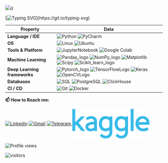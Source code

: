 ![](https://github.com/AzizMGV/CV/blob/main/Images/stackGitHub.png)d

[![Typing SVG](https://readme-typing-svg.herokuapp.com?color=DD4814&center=true&vCenter=true&width=550&lines=Hi+there!+👋+I'm+Azizdzhon+Amindzhanov;+Welcome+to+My+Profile!)](https://git.io/typing-svg)


Property | Data
--- | --- 
**Language / IDE**  | <img src="https://github.com/AzizMGV/CV/blob/main/Images/Python_logo.svg.png" alt="Python" height="50" width="168"> <img src="https://github.com/AzizMGV/CV/blob/main/Images/PyCharm_Icon.svg.png" alt="PyCharm" height="50" width="50">
**OS**  |  <img src="https://github.com/AzizMGV/CV/blob/main/Images/Linux.svg.png" alt="Linux" height="60" width="50">  <img src="https://github.com/AzizMGV/CV/blob/main/Images/Ubuntu_logo.png" alt="Ubuntu" height="50" width="111"> 
**Tools & Platform**  | <img src="https://github.com/AzizMGV/CV/blob/main/Images/Jupyter_logo.svg.png" alt="JupyterNotebook" height="57" width="50"> <img src="https://github.com/AzizMGV/CV/blob/main/Images/colab.png" alt="Google Colab" height="57" width="57"> 
**Machine Learning**  | <img src="https://github.com/AzizMGV/CV/blob/main/Images/Pandas_logo.svg.png" alt="Pandas_logo" height="50" width="124"> <img src="https://github.com/AzizMGV/CV/blob/main/Images/NumPy_logo.svg.png" alt="NumPy_logo" height="50" width="124"> <img src="https://github.com/AzizMGV/CV/blob/main/Images/Matplotlib.svg" alt="Matplotlib" height="50" width="124"> <img src="https://github.com/AzizMGV/CV/blob/main/Images/scipy.png" alt="Scipy" height="50" width="124"> <img src="https://github.com/AzizMGV/CV/blob/main/Images/Scikit_learn_logo.svg.png" alt="Scikit_learn_logo" height="50" width="93"> 
**Deep Learning frameworks**  | <img src="https://github.com/AzizMGV/CV/blob/main/Images/Pytorch_logo.png" alt="Pytorch_logo" height="50" width="202">  <img src="https://github.com/AzizMGV/CV/blob/main/Images/TensorFlowLogo.svg.png" alt="TensorFlowLogo" height="50" width="60">  <img src="https://github.com/AzizMGV/CV/blob/main/Images/Keras.png" alt="Keras" height="50" width="200">  <img src="https://github.com/AzizMGV/CV/blob/main/Images/OpenCVLogo.png" alt="OpenCVLogo" height="50" width="45">
**Databases**  | <img src="https://github.com/AzizMGV/CV/blob/main/Images/SQL.png" alt="SQL" height="50" width="50"> <img src="https://github.com/AzizMGV/CV/blob/main/Images/PostgreSQL-Logo.png" alt="PostgreSQL" height="60" width="80"> <img src="https://github.com/AzizMGV/CV/blob/main/Images/ClickHouse.png" alt="ClickHouse" height="60" width="94"> 
**CI / CD** | <img src="https://github.com/AzizMGV/CV/blob/main/Images/Git-Logo.png" alt="Git" height="50" width="120">  <img src="https://github.com/AzizMGV/CV/blob/main/Images/Docker.png" alt="Docker" height="50" width="58"> 


**📫 How to Reach me:**
<p align="left">
<a href="https://www.linkedin.com/in/azizml/" target="blank"><img align="center" src="https://github.com/AzizMGV/CV/blob/main/Images/Linkedin.png" alt="Linkedin" height="96" width="96" /></a>
<a href="mailto:mceladio@gmail.com" target="blank"><img align="center" src="https://github.com/AzizMGV/CV/blob/main/Images/Gmail.png" alt="Gmail" height="96" width="96" /></a>
<a href="https://t.me/azizsugd" target="blank"> <img align="center" src="https://github.com/AzizMGV/CV/blob/main/Images/Telegram.png" alt="Telegram" height="96" width="96"  /> </a>
<a href="https://www.kaggle.com/azizdzhon" target="blank"> <img align="center" src="https://github.com/AzizMGV/AzizMGV/blob/main/Images/Kaggle_logo.png" alt="Kaggle" height="96" width="248"  /> </a>
</p>



![Profile views](https://gpvc.arturio.dev/AzizMGV)

<p align="left">
<img src="https://visitor-badge.laobi.icu/badge?page_id=AzizMGV.AzizMGV" alt="visitors"/>
</p>

